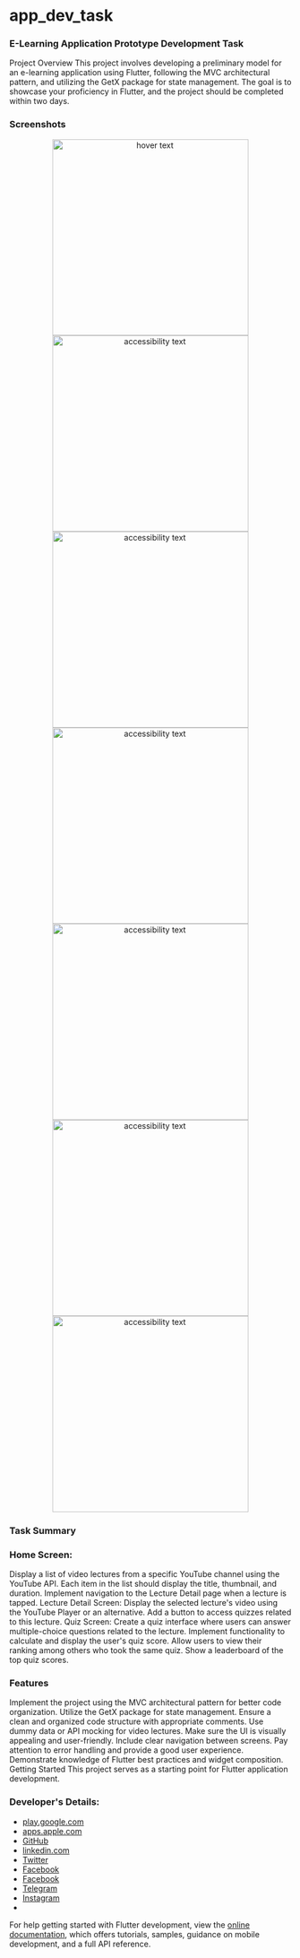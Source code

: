 # app_dev_task

### E-Learning Application Prototype Development Task
Project Overview
This project involves developing a preliminary model for an e-learning application using Flutter, following the MVC architectural pattern, and utilizing the GetX package for state management. The goal is to showcase your proficiency in Flutter, and the project should be completed within two days.

### Screenshots

<p align="center">
  <img src="https://github.com/pr-mah99/E-Learning-App/blob/main/ScreenShot/1.jpg" width="350" title="hover text">
  <img src="https://github.com/pr-mah99/E-Learning-App/blob/main/ScreenShot/2.jpg" width="350" alt="accessibility text">
  <img src="https://github.com/pr-mah99/E-Learning-App/blob/main/ScreenShot/3.jpg" width="350" alt="accessibility text">
  <img src="https://github.com/pr-mah99/E-Learning-App/blob/main/ScreenShot/4.jpg" width="350" alt="accessibility text">
  <img src="https://github.com/pr-mah99/E-Learning-App/blob/main/ScreenShot/5.jpg" width="350" alt="accessibility text">
  <img src="https://github.com/pr-mah99/E-Learning-App/blob/main/ScreenShot/6.jpg" width="350" alt="accessibility text">
  <img src="https://github.com/pr-mah99/E-Learning-App/blob/main/ScreenShot/7.jpg" width="350" alt="accessibility text">
</p>

### Task Summary
### Home Screen:
Display a list of video lectures from a specific YouTube channel using the YouTube API.
Each item in the list should display the title, thumbnail, and duration.
Implement navigation to the Lecture Detail page when a lecture is tapped.
Lecture Detail Screen:
Display the selected lecture's video using the YouTube Player or an alternative.
Add a button to access quizzes related to this lecture.
Quiz Screen:
Create a quiz interface where users can answer multiple-choice questions related to the lecture.
Implement functionality to calculate and display the user's quiz score.
Allow users to view their ranking among others who took the same quiz.
Show a leaderboard of the top quiz scores.
### Features
Implement the project using the MVC architectural pattern for better code organization.
Utilize the GetX package for state management.
Ensure a clean and organized code structure with appropriate comments.
Use dummy data or API mocking for video lectures.
Make sure the UI is visually appealing and user-friendly.
Include clear navigation between screens.
Pay attention to error handling and provide a good user experience.
Demonstrate knowledge of Flutter best practices and widget composition.
Getting Started
This project serves as a starting point for Flutter application development.

### Developer's Details:
- [play.google.com](play.google.com/store/apps/dev?id=8111981479252377711)
- [apps.apple.com](apps.apple.com/us/developer/mahmoud-shamran/id1690166265)
- [GitHub](github.com/pr-mah99)
- [linkedin.com](linkedin.com/in/mahmoud-shamran)
- [Twitter](twitter.com/pr_mah99)
- [Facebook](facebook.com/Mahmoud.shmran)
- [Facebook](facebook.com/Mahmoud.shmran)
- [Telegram](t.me/pr_mah99)
- [Instagram](instagram.com/pr_mah99)
- 


For help getting started with Flutter development, view the
[online documentation](https://docs.flutter.dev/), which offers tutorials,
samples, guidance on mobile development, and a full API reference.
